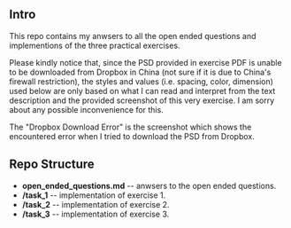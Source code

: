 ## Intro

This repo contains my anwsers to all the open ended questions and implementions of the three practical exercises.

Please kindly notice that, since the PSD provided in exercise PDF is unable to be downloaded from Dropbox in China (not sure if it is due to China's firewall restriction), the styles and values (i.e. spacing, color, dimension) used below are only based on what I can read and interpret from the text description and the provided screenshot of this very exercise. I am sorry about any possible inconvenience for this.

The "Dropbox Download Error" is the screenshot which shows the encountered error when I tried to download the PSD from Dropbox.

## Repo Structure

+ __open_ended_questions.md__ -- anwsers to the open ended questions.
+ __/task_1__ -- implementation of exercise 1.
+ __/task_2__ -- implementation of exercise 2.
+ __/task_3__ -- implementation of exercise 3.